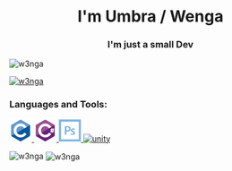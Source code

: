 <h1 align="center">I'm Umbra / Wenga</h1>
<h3 align="center">I'm just a small Dev</h3>

<p align="left"> <img src="https://komarev.com/ghpvc/?username=w3nga&label=Profile%20views&color=0e75b6&style=flat" alt="w3nga" /> </p>

<p align="left"> <a href="https://github.com/ryo-ma/github-profile-trophy"><img src="https://github-profile-trophy.vercel.app/?username=w3nga" alt="w3nga" /></a> </p>


<h3 align="left">Languages and Tools:</h3>
<p align="left"> <a href="https://www.cprogramming.com/" target="_blank"> <img src="https://raw.githubusercontent.com/devicons/devicon/master/icons/c/c-original.svg" alt="c" width="40" height="40"/> </a> <a href="https://www.w3schools.com/cs/" target="_blank"> <img src="https://raw.githubusercontent.com/devicons/devicon/master/icons/csharp/csharp-original.svg" alt="csharp" width="40" height="40"/> </a> <a href="https://www.photoshop.com/en" target="_blank"> <img src="https://raw.githubusercontent.com/devicons/devicon/master/icons/photoshop/photoshop-line.svg" alt="photoshop" width="40" height="40"/> </a> <a href="https://unity.com/" target="_blank"> <img src="https://www.vectorlogo.zone/logos/unity3d/unity3d-icon.svg" alt="unity" width="40" height="40"/> </a> </p>

<p><img align="left" src="https://github-readme-stats.vercel.app/api/top-langs?username=w3nga&show_icons=true&locale=en&layout=compact" alt="w3nga" /></p>

<p>&nbsp;<img align="center" src="https://github-readme-stats.vercel.app/api?username=w3nga&show_icons=true&locale=en" alt="w3nga" /></p>
